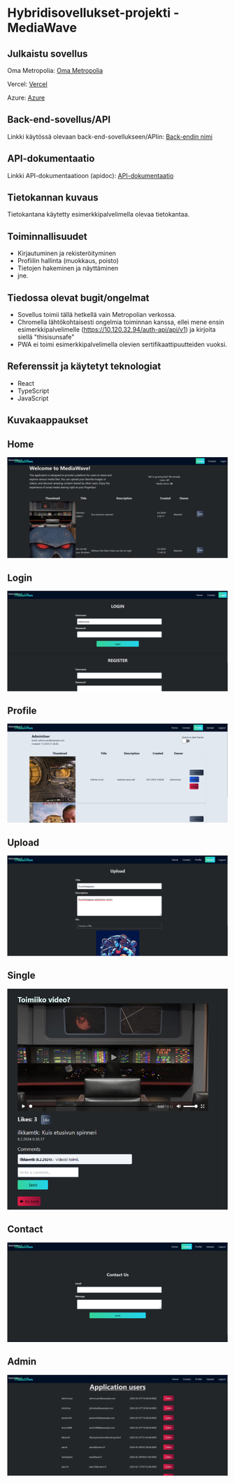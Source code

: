 # Hybridisovellukset-projekti - MediaWave

## Julkaistu sovellus

Oma Metropolia: [Oma Metropolia](https://users.metropolia.fi/~henriole/hybridisovellukset/Project-new/)

Vercel: [Vercel](https://hybrid-project-mediawave.vercel.app/)

Azure: [Azure](http://20.123.94.38/)

## Back-end-sovellus/API

Linkki käytössä olevaan back-end-sovellukseen/APIin: [Back-endin nimi](https://www.example.com/api)

## API-dokumentaatio

Linkki API-dokumentaatioon (apidoc): [API-dokumentaatio](https://www.example.com/api-docs)

## Tietokannan kuvaus

Tietokantana käytetty esimerkkipalvelimella olevaa tietokantaa.

## Toiminnallisuudet

- Kirjautuminen ja rekisteröityminen
- Profiilin hallinta (muokkaus, poisto)
- Tietojen hakeminen ja näyttäminen
- jne.

## Tiedossa olevat bugit/ongelmat

- Sovellus toimii tällä hetkellä vain Metropolian verkossa.
- Chromella lähtökohtaisesti ongelmia toiminnan kanssa, ellei mene ensin esimerkkipalvelimelle (https://10.120.32.94/auth-api/api/v1) ja kirjoita siellä "thisisunsafe"
- PWA ei toimi esimerkkipalvelimella olevien sertifikaattipuutteiden vuoksi.

## Referenssit ja käytetyt teknologiat

- React
- TypeScript
- JavaScript

## Kuvakaappaukset

## Home

![Kotinäkymä](screenshots/Home.png)

## Login

![Kirjautumisnäkymä](screenshots/Login.png)

## Profile

![Profiilinäkymä](screenshots/Profile.png)

## Upload

![Upload-näkymä](screenshots/Upload.png)

## Single

![Single-näkymä](screenshots/Single.png)

## Contact

![Yhteydenottolomake](screenshots/Contact.png)

## Admin

![Admin-näkymä](screenshots/Admin.png)
